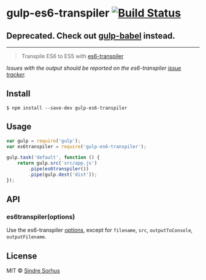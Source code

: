 # gulp-es6-transpiler [![Build Status](https://travis-ci.org/sindresorhus/gulp-es6-transpiler.svg?branch=master)](https://travis-ci.org/sindresorhus/gulp-es6-transpiler)

## Deprecated. Check out [gulp-babel](https://github.com/babel/gulp-babel) instead.

---

> Transpile ES6 to ES5 with [es6-transpiler](https://github.com/termi/es6-transpiler)

*Issues with the output should be reported on the es6-transpiler [issue tracker](https://github.com/termi/es6-transpiler/issues).*


## Install

```
$ npm install --save-dev gulp-es6-transpiler
```


## Usage

```js
var gulp = require('gulp');
var es6transpiler = require('gulp-es6-transpiler');

gulp.task('default', function () {
	return gulp.src('src/app.js')
		.pipe(es6transpiler())
		.pipe(gulp.dest('dist'));
});
```


## API

### es6transpiler(options)

Use the es6-transpiler [options](https://github.com/termi/es6-transpiler#options), except for `filename`, `src`, `outputToConsole`, `outputFilename`.


## License

MIT © [Sindre Sorhus](http://sindresorhus.com)
